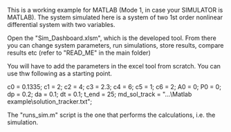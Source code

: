 This is a working example for MATLAB (Mode 1, in case your SIMULATOR is MATLAB). 
The system simulated here is a system of two 1st order nonlinear differential system with two variables.

Open the "Sim_Dashboard.xlsm", which is the developed tool. From there you can change system parameters, run simulations, store results, compare results etc (refer to "READ_ME" in the main folder)


You will have to add the parameters in the excel tool from scratch. You can use thw following as a starting point. 

c0 = 0.1335;
c1 = 2;
c2 = 4;
c3 = 2.3;
c4 = 6;
c5 = 1;
c6 = 2;
A0 = 0;
P0 = 0;
dp = 0.2;
da = 0.1;
dt = 0.1;
t_end = 25;
md_sol_track = "...\Matlab example\solution_tracker.txt";

The "runs_sim.m" script is the one that performs the calculations, i.e. the simulation. 
